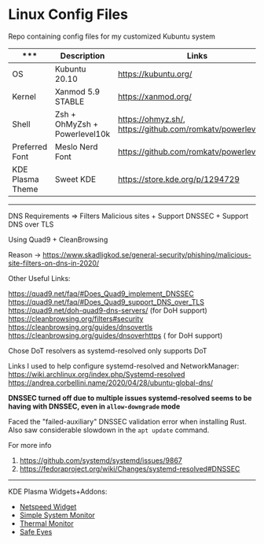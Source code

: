 # Linux Config Files
Repo containing config files for my customized Kubuntu system


***|Description|Links
---|---|---
OS | Kubuntu 20.10 | https://kubuntu.org/
Kernel | Xanmod 5.9 STABLE | https://xanmod.org/
Shell | Zsh + OhMyZsh + Powerlevel10k | https://ohmyz.sh/, https://github.com/romkatv/powerlevel10k
Preferred Font | Meslo Nerd Font | https://github.com/romkatv/powerlevel10k |
KDE Plasma Theme | Sweet KDE | https://store.kde.org/p/1294729 |

---

DNS
Requirements => Filters Malicious sites + Support DNSSEC + Support DNS over TLS

Using Quad9 + CleanBrowsing

Reason -> https://www.skadligkod.se/general-security/phishing/malicious-site-filters-on-dns-in-2020/

Other Useful Links:

https://quad9.net/faq/#Does_Quad9_implement_DNSSEC  
https://quad9.net/faq/#Does_Quad9_support_DNS_over_TLS  
https://quad9.net/doh-quad9-dns-servers/ (for DoH support)  
https://cleanbrowsing.org/filters#security  
https://cleanbrowsing.org/guides/dnsovertls  
https://cleanbrowsing.org/guides/dnsoverhttps ( for DoH support)  

Chose DoT resolvers as systemd-resolved only supports DoT  

Links I used to help configure systemd-resolved and NetworkManager:  
https://wiki.archlinux.org/index.php/Systemd-resolved  
https://andrea.corbellini.name/2020/04/28/ubuntu-global-dns/  


**DNSSEC turned off due to multiple issues systemd-resolved seems to be having with DNSSEC, even in `allow-downgrade` mode**  

Faced the "failed-auxiliary" DNSSEC validation error when installing Rust. Also saw considerable slowdown in the `apt update` command.

For more info  
1) https://github.com/systemd/systemd/issues/9867
2) https://fedoraproject.org/wiki/Changes/systemd-resolved#DNSSEC  

---

KDE Plasma Widgets+Addons:
- [Netspeed Widget](https://store.kde.org/p/998895)
- [Simple System Monitor](https://store.kde.org/p/1173509)
- [Thermal Monitor](https://store.kde.org/p/998915)
- [Safe Eyes](https://slgobinath.github.io/SafeEyes/)
